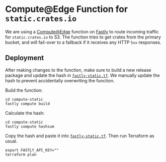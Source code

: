 # Compute@Edge Function for `static.crates.io`

We are using a [Compute@Edge](https://docs.fastly.com/en/guides/compute-at-edge)
function on [Fastly](https://fastly.com) to route incoming traffic for
`static.crates.io` to S3. The function tries to get crates from the primary
bucket, and will fail-over to a fallback if it receives any HTTP `5xx`
responses.

## Deployment

After making changes to the function, make sure to build a new release package
and update the hash in [`fastly-static.tf`](../impl/fastly-static.tf). We
manually update the hash to prevent accidentally overwriting the function.

Build the function:

```shell
cd compute-static
fastly compute build
```

Calculate the hash:

```shell
cd compute-static
fastly compute hashsum
```

Copy the hash and paste it into [`fastly-static.tf`](../impl/fastly-static.tf).
Then run Terraform as usual.

```shell
export FASTLY_API_KEY=""
terraform plan
```
